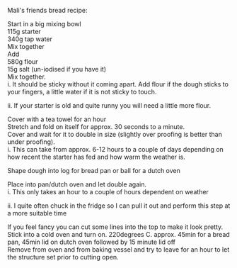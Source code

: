 Mali's friends bread recipe:

Start in a big mixing bowl  
115g starter  
340g tap water  
Mix together  
Add  
580g flour  
15g salt (un-iodised if you have it)  
Mix together.  
i. It should be sticky without it coming apart. Add flour if the dough sticks to your fingers, a little water if it is not sticky to touch.

ii. If your starter is old and quite runny you will need a little more flour.

Cover with a tea towel for an hour  
Stretch and fold on itself for approx. 30 seconds to a minute.  
Cover and wait for it to double in size (slightly over proofing is better than under proofing).  
i. This can take from approx. 6-12 hours to a couple of days depending on how recent the starter has fed and how warm the weather is.

Shape dough into log for bread pan or ball for a dutch oven

Place into pan/dutch oven and let double again.  
i. This only takes an hour to a couple of hours dependent on weather

ii. I quite often chuck in the fridge so I can pull it out and perform this step at a more suitable time

If you feel fancy you can cut some lines into the top to make it look pretty.  
Stick into a cold oven and turn on. 220degrees C. approx. 45min for a bread pan, 45min lid on dutch oven followed by 15 minute lid off  
Remove from oven and from baking vessel and try to leave for an hour to let the structure set prior to cutting open.
